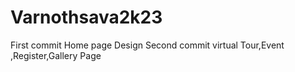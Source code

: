 # Varnothsava2k23
First commit 
Home page Design
Second commit
virtual Tour,Event ,Register,Gallery Page
